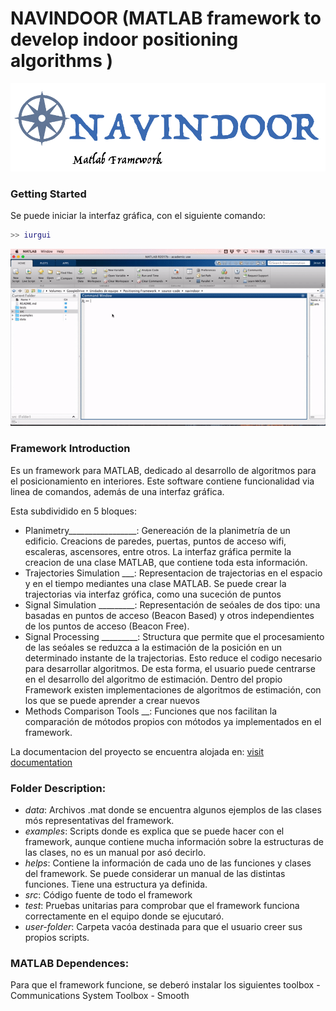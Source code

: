 
# NAVINDOOR (MATLAB framework to develop indoor positioning algorithms )

![Navindoor](https://raw.githubusercontent.com/DeustoTech/navindoor-code/master/imgs/logo.png?token=Anpj7OmcvaevOIxXCQsm2G39vtNZ1ACZks5bZDnewA%3D%3D)

### Getting Started 

Se puede iniciar la interfaz gráfica, con el siguiente comando:

```matlab
>> iurgui
```
![iur](https://raw.githubusercontent.com/DeustoTech/navindoor-code/master/imgs/iur-open.gif?token=Anpj7I-oIuUjquVktqbeKgTIJlRBinYWks5bZDoIwA%3D%3D)

### Framework Introduction
Es un framework para MATLAB, dedicado al desarrollo de algoritmos para el posicionamiento en interiores. Este software contiene funcionalidad 
via linea de comandos, además de una interfaz gráfica. 

 Esta subdividido en 5 bloques:
- Planimetry_________________: Genereación de la planimetría de un edificio. Creacions de paredes, puertas, puntos de acceso wifi, 
                                escaleras, ascensores, entre otros. La interfaz gráfica permite la creacion de una clase MATLAB, que contiene
                                toda esta información.
- Trajectories Simulation ___: Representacion de trajectorias en el espacio y en el tiempo mediantes una clase MATLAB. Se puede crear la trajectorias
                                via interfaz grófica, como una suceción de puntos 
- Signal Simulation _________: Representación de seóales de dos tipo: una basadas en puntos de acceso (Beacon Based) y otros independientes de los puntos
                                de acceso (Beacon Free).
- Signal Processing _________: Structura que permite que el procesamiento de las seóales se reduzca a la estimación de la posición en un determinado 
                                instante de la trajectorias. Esto reduce el codigo necesario para desarrollar algoritmos. De esta forma, el usuario 
                                puede centrarse en el desarrollo del algoritmo de estimación. Dentro del propio Framework existen implementaciones de 
                                algoritmos de estimación, con los que se puede aprender a crear nuevos
- Methods Comparison Tools __: Funciones que nos facilitan la comparación de mótodos propios con mótodos ya implementados en el framework. 

La documentacion del proyecto se encuentra alojada en: [visit documentation]("https://navindoor-doc.herokuapp.com/")


### Folder Description:
- *data*: Archivos .mat donde se encuentra algunos ejemplos de las clases mós representativas del framework. 
- *examples*: Scripts donde es explica que se puede hacer con el framework, aunque contiene mucha información sobre 
  la estructuras de las clases, no es un manual por asó decirlo. 
- *helps*: Contiene la información de cada uno de las funciones y clases del framework. Se puede considerar un
  manual de las distintas funciones. Tiene una estructura ya definida.
- *src*: Código fuente de todo el framework
- *test*: Pruebas unitarias para comprobar que el framework funciona correctamente en el equipo donde se ejucutaró.
- *user-folder*: Carpeta vacóa destinada para que el usuario creer sus propios scripts.

### MATLAB Dependences:
Para que el framework funcione, se deberó instalar los siguientes toolbox 
    - Communications System Toolbox 
    - Smooth 